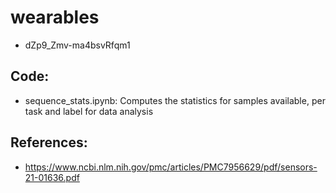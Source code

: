 # wearables
* dZp9_Zmv-ma4bsvRfqm1

## Code:
* sequence_stats.ipynb: Computes the statistics for samples available, per task and label for data analysis 

## References:
* https://www.ncbi.nlm.nih.gov/pmc/articles/PMC7956629/pdf/sensors-21-01636.pdf

